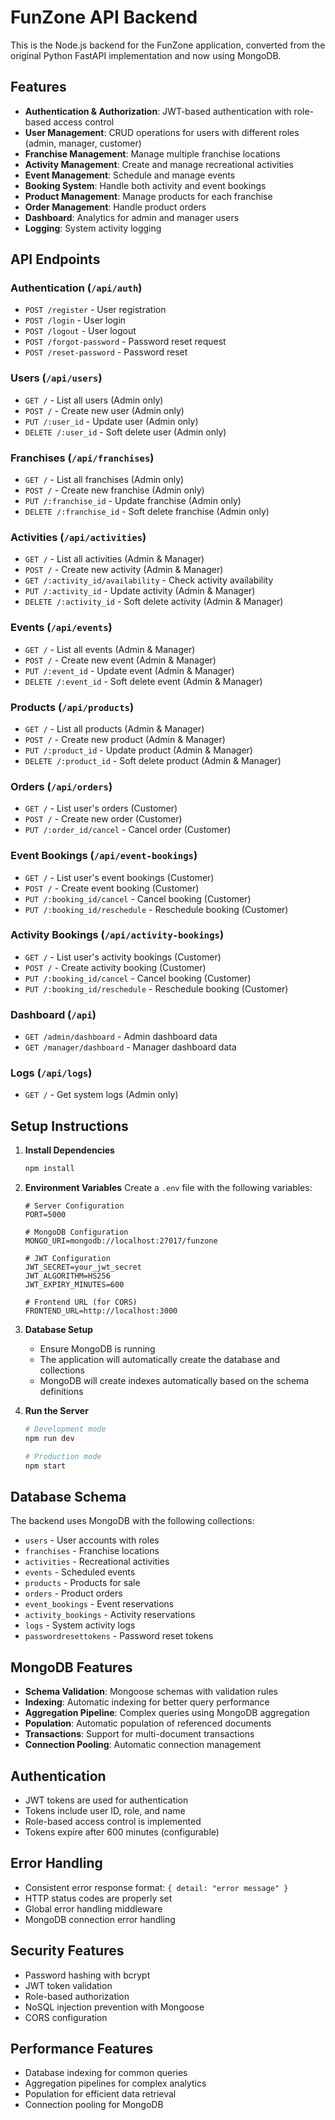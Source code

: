 # FunZone API Backend

This is the Node.js backend for the FunZone application, converted from the original Python FastAPI implementation and now using MongoDB.

## Features

- **Authentication & Authorization**: JWT-based authentication with role-based access control
- **User Management**: CRUD operations for users with different roles (admin, manager, customer)
- **Franchise Management**: Manage multiple franchise locations
- **Activity Management**: Create and manage recreational activities
- **Event Management**: Schedule and manage events
- **Booking System**: Handle both activity and event bookings
- **Product Management**: Manage products for each franchise
- **Order Management**: Handle product orders
- **Dashboard**: Analytics for admin and manager users
- **Logging**: System activity logging

## API Endpoints

### Authentication (`/api/auth`)
- `POST /register` - User registration
- `POST /login` - User login
- `POST /logout` - User logout
- `POST /forgot-password` - Password reset request
- `POST /reset-password` - Password reset

### Users (`/api/users`)
- `GET /` - List all users (Admin only)
- `POST /` - Create new user (Admin only)
- `PUT /:user_id` - Update user (Admin only)
- `DELETE /:user_id` - Soft delete user (Admin only)

### Franchises (`/api/franchises`)
- `GET /` - List all franchises (Admin only)
- `POST /` - Create new franchise (Admin only)
- `PUT /:franchise_id` - Update franchise (Admin only)
- `DELETE /:franchise_id` - Soft delete franchise (Admin only)

### Activities (`/api/activities`)
- `GET /` - List all activities (Admin & Manager)
- `POST /` - Create new activity (Admin & Manager)
- `GET /:activity_id/availability` - Check activity availability
- `PUT /:activity_id` - Update activity (Admin & Manager)
- `DELETE /:activity_id` - Soft delete activity (Admin & Manager)

### Events (`/api/events`)
- `GET /` - List all events (Admin & Manager)
- `POST /` - Create new event (Admin & Manager)
- `PUT /:event_id` - Update event (Admin & Manager)
- `DELETE /:event_id` - Soft delete event (Admin & Manager)

### Products (`/api/products`)
- `GET /` - List all products (Admin & Manager)
- `POST /` - Create new product (Admin & Manager)
- `PUT /:product_id` - Update product (Admin & Manager)
- `DELETE /:product_id` - Soft delete product (Admin & Manager)

### Orders (`/api/orders`)
- `GET /` - List user's orders (Customer)
- `POST /` - Create new order (Customer)
- `PUT /:order_id/cancel` - Cancel order (Customer)

### Event Bookings (`/api/event-bookings`)
- `GET /` - List user's event bookings (Customer)
- `POST /` - Create event booking (Customer)
- `PUT /:booking_id/cancel` - Cancel booking (Customer)
- `PUT /:booking_id/reschedule` - Reschedule booking (Customer)

### Activity Bookings (`/api/activity-bookings`)
- `GET /` - List user's activity bookings (Customer)
- `POST /` - Create activity booking (Customer)
- `PUT /:booking_id/cancel` - Cancel booking (Customer)
- `PUT /:booking_id/reschedule` - Reschedule booking (Customer)

### Dashboard (`/api`)
- `GET /admin/dashboard` - Admin dashboard data
- `GET /manager/dashboard` - Manager dashboard data

### Logs (`/api/logs`)
- `GET /` - Get system logs (Admin only)

## Setup Instructions

1. **Install Dependencies**
   ```bash
   npm install
   ```

2. **Environment Variables**
   Create a `.env` file with the following variables:
   ```env
   # Server Configuration
   PORT=5000
   
   # MongoDB Configuration
   MONGO_URI=mongodb://localhost:27017/funzone
   
   # JWT Configuration
   JWT_SECRET=your_jwt_secret
   JWT_ALGORITHM=HS256
   JWT_EXPIRY_MINUTES=600
   
   # Frontend URL (for CORS)
   FRONTEND_URL=http://localhost:3000
   ```

3. **Database Setup**
   - Ensure MongoDB is running
   - The application will automatically create the database and collections
   - MongoDB will create indexes automatically based on the schema definitions

4. **Run the Server**
   ```bash
   # Development mode
   npm run dev
   
   # Production mode
   npm start
   ```

## Database Schema

The backend uses MongoDB with the following collections:

- `users` - User accounts with roles
- `franchises` - Franchise locations
- `activities` - Recreational activities
- `events` - Scheduled events
- `products` - Products for sale
- `orders` - Product orders
- `event_bookings` - Event reservations
- `activity_bookings` - Activity reservations
- `logs` - System activity logs
- `passwordresettokens` - Password reset tokens

## MongoDB Features

- **Schema Validation**: Mongoose schemas with validation rules
- **Indexing**: Automatic indexing for better query performance
- **Aggregation Pipeline**: Complex queries using MongoDB aggregation
- **Population**: Automatic population of referenced documents
- **Transactions**: Support for multi-document transactions
- **Connection Pooling**: Automatic connection management

## Authentication

- JWT tokens are used for authentication
- Tokens include user ID, role, and name
- Role-based access control is implemented
- Tokens expire after 600 minutes (configurable)

## Error Handling

- Consistent error response format: `{ detail: "error message" }`
- HTTP status codes are properly set
- Global error handling middleware
- MongoDB connection error handling

## Security Features

- Password hashing with bcrypt
- JWT token validation
- Role-based authorization
- NoSQL injection prevention with Mongoose
- CORS configuration

## Performance Features

- Database indexing for common queries
- Aggregation pipelines for complex analytics
- Population for efficient data retrieval
- Connection pooling for MongoDB
